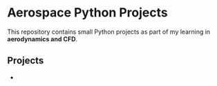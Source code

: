 # Aerospace Python Projects

This repository contains small Python projects as part of my learning in **aerodynamics and CFD**.

## Projects
-
